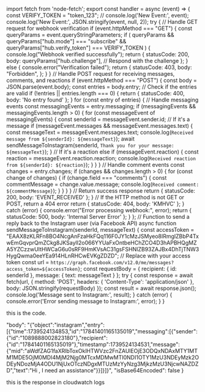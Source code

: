 import fetch from 'node-fetch';
export const handler = async (event) => {
 const VERIFY_TOKEN = "token_123";
//  console.log('New Event:', event);
console.log('New Event:', JSON.stringify(event, null, 2));
 try {
   // Handle GET request for webhook verification
   if (event.httpMethod === "GET") {
     const queryParams = event.queryStringParameters;
     if (
       queryParams &&
       queryParams["hub.mode"] === "subscribe" &&
       queryParams["hub.verify_token"] === VERIFY_TOKEN
     ) {
       console.log("Webhook verified successfully");
       return {
         statusCode: 200,
         body: queryParams["hub.challenge"],  // Respond with the challenge
       };
     } else {
       console.error("Verification failed");
       return {
         statusCode: 403,
         body: "Forbidden",
       };
     }
   }
   // Handle POST request for receiving messages, comments, and reactions
   if (event.httpMethod === "POST") {
     const body = JSON.parse(event.body);
     const entries = body.entry;
     // Check if the entries are valid
     if (!entries || entries.length === 0) {
       return { statusCode: 400, body: 'No entry found' };
     }
     for (const entry of entries) {
       // Handle messaging events
       const messagingEvents = entry.messaging;
       if (messagingEvents && messagingEvents.length > 0) {
         for (const messageEvent of messagingEvents) {
           const senderId = messageEvent.sender.id;
           // If it's a message
           if (messageEvent.messages && messageEvent.messages.text) {
             const messageText = messageEvent.messages.text;
             console.log(`Received message from ${senderId}: ${messageText}`);
             await sendMessageToInstagram(senderId, `Thank you for your message: ${messageText}`);
           }
           // If it's a reaction
           else if (messageEvent.reaction) {
             const reaction = messageEvent.reaction.reaction;
             console.log(`Received reaction from ${senderId}: ${reaction}`);
           }
         }
       }
       // Handle comment events
       const changes = entry.changes;
       if (changes && changes.length > 0) {
         for (const change of changes) {
           if (change.field === "comments") {
             const commentMessage = change.value.message;
             console.log(`Received comment: ${commentMessage}`);
           }
         }
       }
     }
     // Return success response
     return { statusCode: 200, body: 'EVENT_RECEIVED' };
   }
   // If the HTTP method is not GET or POST, return a 404 error
   return { statusCode: 404, body: 'KMHVC' };
 } catch (error) {
   console.error("Error processing webhook:", error);
   return { statusCode: 500, body: 'Internal Server Error' };
 }
};
// Function to send a reply back to the Instagram user (via Facebook API)
async function sendMessageToInstagram(senderId, messageText) {
 const accessToken = "EAAX8zKLRFn8BO4NcgAnFzaHkFQq116F0JY1cMzJSMyeo8IRmglZBbP4TxwEmGqvprQmZCkg8JKSaylI2o066YYUaFxOntbeHChZCO4D3hAPBHQgMZA5YZCzzwUItHWCaG6u0sRF9HmKVsAC31gsFSHNIZB93ZAJBx4DhTjTNW3HygQwma0eeYEa914HLnRHCwEVKgZDZD";  // Replace with your access token
 const url = `https://graph.facebook.com/v12.0/me/messages?access_token=${accessToken}`;
 const requestBody = {
   recipient: { id: senderId },
   message: { text: messageText }
 };
 try {
   const response = await fetch(url, {
     method: 'POST',
     headers: { 'Content-Type': 'application/json' },
     body: JSON.stringify(requestBody)
   });
   const result = await response.json();
   console.log('Message sent to Instagram:', result);
 } catch (error) {
   console.error('Error sending message to Instagram:', error);
 }
}

this is the code.

   "body": "{\"object\":\"instagram\",\"entry\":[{\"time\":1739524134853,\"id\":\"17841401165135019\",\"messaging\":[{\"sender\":{\"id\":\"1089888002823180\"},\"recipient\":{\"id\":\"17841401165135019\"},\"timestamp\":1739524134531,\"message\":{\"mid\":\"aWdfZAG1faXRlbToxOklHTWVzc2FnZAUlEOjE3ODQxNDAxMTY1MTM1MDE5OjM0MDI4MjM2Njg0MTcxMDMwMTI0NDI1OTY1MzU3NDEyMzk2ODEyNDozMjA4ODU1NjUxOTczNDgxMTUzMzYyNzg3MjkzMzU3NjcwNAZDZD\",\"text\":\"Hi , I need an assistance\"}}]}]}",
    "isBase64Encoded": false
}

this is the response in cloudwatch logs
